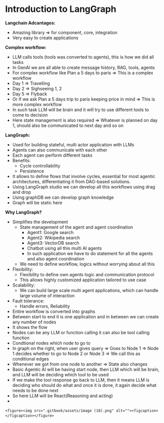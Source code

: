 # Introduction to LangGraph

**Langchain Adcantages:**

* Amazing library ⇒ for component, core, integration
* Very easy to create applications



**Complex workflow:**&#x20;

* LLM calls tools (tools was converted to agents), this is how we did all tasks
* In GenAI we are all able to create message history, RAG, tools, agents
* For complex workflow like Plan a 5 days to paris ⇒ This is a complex workflow
* Day 1 ⇒ Travelling
* Day 2 ⇒ Sighseeing 1, 2
* Day 5 ⇒ Flyback
* Or if we ask Plan a 5 days trip to paris keeping price in mind ⇒ This is more complex workflow
* In such task LLM will be brain and it will try to use different tools to come to decision
* Here state management is also required ⇒ Whatever is planned on day 1, should also be communicated to next day and so on



**LangGraph:**

* Used for building stateful, multi actor application with LLMs
* Agents can also communicate with each other
* Each agent can perform different tasks
* Benefits:
  * Cycle controllability&#x20;
  * Persistence
* It allows to define flows that involve cycles, essential for most agentic architectures, differentiating it from DAG-based solutions.
* Using LangGraph studio we can develop all this workflows using drag and drop
* Using graphDB we can develop graph knowledge
* Graph will be static here



**Why LangGraph?**

* Simplifies the development
  * State management of the agent and agent coordination
    * Agent1: Google search
    * Agent2: Wikipedia search
    * Agent3: VectorDB search
    * Chatbot using all this multi AI agents
    * In such application we have to do statement for all the agents and also agent coordination
  * We need to define workflow, logics without worrying about all this
* Flexibility:
  * Flexibility to define own agents logic and communication protocol
  * This allows highly customized application tailored to use case
* Scalability:
  * We can build large scale multi agent applications, which can handle large volume of interaction
* Fault tolerance:
  * Handle errors, Reliability
* Entire workflow is converted into graphs
* Between start to end it is one application and in between we can create any number of nodes
* It shows the flow
* Nodes can be any LLM or function calling it can also be tool calling function
* Condtional nodes which node to go to
* In graph on the right, when user gives query ⇒ Goes to Node 1 ⇒ Node 1 decides whether to go to Node 2 or Node 3 ⇒ We call this as conditional edges
* Whenever we got from one node to another ⇒ State also changes
* Basic Agentic AI will be having start node, then LLM which will be brain, and LLM will be deciding which tool to be used
* If we make the tool response go back to LLM, then it means LLM is deciding who should do what and once it is done, it again decide what needs to be done next
* So here LLM will be React(Reasoning and acting)
*

    <figure><img src=".gitbook/assets/image (18).png" alt=""><figcaption></figcaption></figure>

